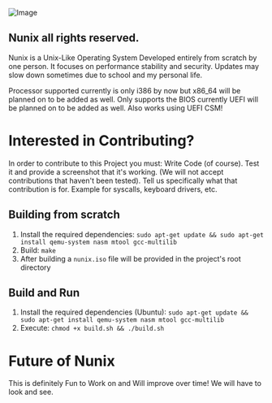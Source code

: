 ![Image](https://github.com/user-attachments/assets/ceaf6f84-0ba8-4df5-b7ea-014fb0951aaf)

Nunix all rights reserved.
--------------------------

Nunix is a Unix-Like Operating System Developed entirely from scratch by one person.
It focuses on performance stability and security.
Updates may slow down sometimes due to school and my personal life.

Processor supported currently is only i386 by now but x86_64 will be planned on to be added as well.
Only supports the BIOS currently UEFI will be planned on to be added as well.
Also works using UEFI CSM!

# Interested in Contributing?
In order to contribute to this Project you must:
Write Code (of course).
Test it and provide a screenshot that it's working.
(We will not accept contributions that haven't been tested).
Tell us specifically what that contribution is for.
Example for syscalls, keyboard drivers, etc.

## Building from scratch
1. Install the required dependencies: `sudo apt-get update && sudo apt-get install qemu-system nasm mtool gcc-multilib`
2. Build: `make`
3. After building a `nunix.iso` file will be provided in the project's root directory

## Build and Run
1. Install the required dependencies (Ubuntu): `sudo apt-get update && sudo apt-get install qemu-system nasm mtool gcc-multilib`
2. Execute: `chmod +x build.sh && ./build.sh`

# Future of Nunix
This is definitely Fun to Work on and Will improve over time!
We will have to look and see.

